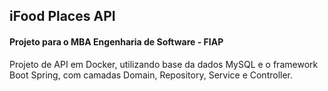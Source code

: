 ## iFood Places API
#### Projeto para o MBA Engenharia de Software - FIAP

Projeto de API em Docker, utilizando base da dados MySQL e o framework Boot Spring, com camadas Domain, Repository, Service e Controller.
